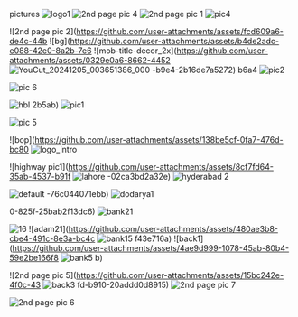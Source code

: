 pictures
![logo1](https://github.com/user-attachments/assets/a23c8b6f-4dd4-4c62-8005-f646ce270155)
![2nd page pic 4](https://github.com/user-attachments/assets/311009a8-086d-4f5e-8073-fadd4dcea897)
![2nd page pic 1](https://github.com/user-attachments/assets/fb7c9b33-29c4-4f83-b54a-0db181a33daf)
![pic4](https://github.com/user-attachments/assets/34d207d5-eb9d-4806-9dfd-4abe45d33d57)

![2nd page pic 2](https://github.com/user-attachments/assets/fcd609a6-de4c-44b
![bg](https://github.com/user-attachments/assets/b4de2adc-e088-42e0-8a2b-7e6
![mob-title-decor_2x](https://github.com/user-attachments/assets/0329e0a6-8662-4452
![YouCut_20241205_003651386_000](https://github.com/user-attachments/assets/3d8ff437-fdeb-4c46-8d8a-48103f64c507)
-b9e4-2b16de7a5272)
b6a4
![pic2](https://github.com/user-attachments/assets/68eb85ce-f2c2-40df-8949-f26369699c3e)

![pic 6](https://github.com/user-attachments/assets/cdc6774a-3803-4c4a-82f0-5b1c48d3f759)

![hbl](https://github.com/user-attachments/assets/905fb28e-e705-406e-871a-ff030a86508c)
2b5ab)
![pic1](https://github.com/user-attachments/assets/8d62b659-5595-4fb9-bc6f-cd6434592c0b)

![pic 5](https://github.com/user-attachments/assets/f5d19536-a9ef-4e5a-a055-f300d186588b)

![bop](https://github.com/user-attachments/assets/138be5cf-0fa7-476d-bc80
![logo_intro](https://github.com/user-attachments/assets/b8cbcd6f-03e7-497e-98fd-2b8daf898a1e)

![highway pic1](https://github.com/user-attachments/assets/8cf7fd64-35ab-4537-b91f
![lahore](https://github.com/user-attachments/assets/76f90fa7-003f-40bb-867b-31ccd3c60bce)
-02ca3bd2a32e)
![hyderabad 2](https://github.com/user-attachments/assets/ef4360d5-f363-4780-83e3-0bb673f18137)


![default](https://github.com/user-attachments/assets/e6189510-881f-4322-b506-42de92c53f2d)
-76c044071ebb)
![dodarya1](https://github.com/user-attachments/assets/6aeb868b-045c-437b-9911-7879b84d6eae)

0-825f-25bab2f13dc6)
![bank21](https://github.com/user-attachments/assets/8fed6baf-a6e0-4a74-b020-0425e1f94cbe)

![16](https://github.com/user-attachments/assets/97b70657-b34e-445f-9868-070246a97a3f)
![adam21](https://github.com/user-attachments/assets/480ae3b8-cbe4-491c-8e3a-bc4c
![bank15](https://github.com/user-attachments/assets/ba94c7b0-95a7-4ef2-b7a5-649c3a94c7bb)
f43e716a)
![back1](https://github.com/user-attachments/assets/4ae9d999-1078-45ab-80b4-59e2be166f8
![bank5](https://github.com/user-attachments/assets/cfe71257-a1a3-420c-a8f8-e40682fa5468)
b)


![2nd page pic 5](https://github.com/user-attachments/assets/15bc242e-4f0c-43
![back3](https://github.com/user-attachments/assets/5db54888-3f79-42e8-be50-1a6569d15873)
fd-b910-20addd0d8915)
![2nd page pic 7](https://github.com/user-attachments/assets/e72508c6-1e80-44d2-ac12-f6efffdbb197)

![2nd page pic 6](https://github.com/user-attachments/assets/8d2e1dba-df08-446c-9e99-c543179ea5e3)

